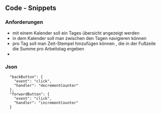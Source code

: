 ## Code - Snippets

### Anforderungen

  -   mit einem Kalender soll ein Tages übersicht angezeigt werden
  -   in dem Kalender soll man zwischen den Tagen navigieren können
  -   pro Tag soll man Zeit-Stempel hinzufügen können , die in der Fußzeile
      die Summe pro Arbeitstag ergeben
  -




### Json

    
      "backButton": {
        "event": "click",
        "handler": "decrementCounter"
      },
      "forwardButton": {
        "event": "click",
        "handler": "incrementCounter"
      }